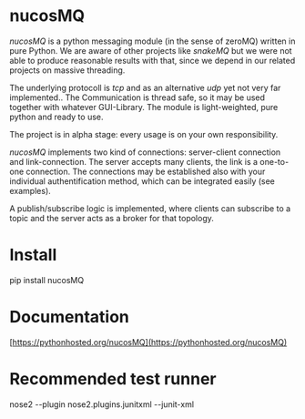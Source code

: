 # nucosMQ
*nucosMQ* is a python messaging module (in the sense of zeroMQ) written in pure Python. We are aware of other projects like *snakeMQ* but we were not able to produce 
reasonable results with that, since we depend in our related projects on massive threading.

The underlying protocoll is *tcp* and as an alternative *udp* yet not very far implemented.. The Communication is thread safe, so it may be used 
together with whatever GUI-Library. The module is light-weighted, pure python and ready to use.

The project is in alpha stage: every usage is on your own responsibility. 

*nucosMQ* implements two kind of connections: server-client connection and link-connection. The server accepts many clients, the link is a one-to-one connection.
The connections may be established also with your individual authentification method, which can be integrated easily (see examples). 

A publish/subscribe logic is implemented, where clients can subscribe to a topic and the server acts as a broker for that topology.

# Install
pip install nucosMQ

# Documentation
[https://pythonhosted.org/nucosMQ](https://pythonhosted.org/nucosMQ)

# Recommended test runner
nose2 --plugin nose2.plugins.junitxml --junit-xml
